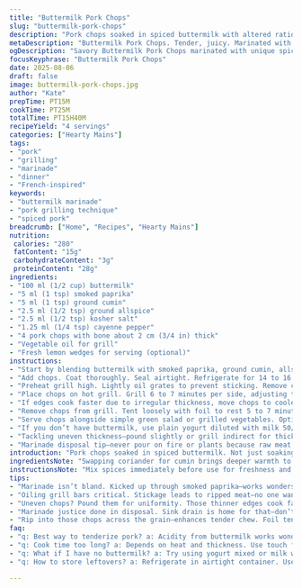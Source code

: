 ```yaml
---
title: "Buttermilk Pork Chops"
slug: "buttermilk-pork-chops"
description: "Pork chops soaked in spiced buttermilk with altered ratios and twists like smoked paprika and ground cumin substitute coriander. Marinated about 14 hours. Charred on hot grill about 6 minutes each side to medium-rare with tactile doneness cues. Rest before serving for juiciness. Practical methods for uneven chops and wet marinade disposal included."
metaDescription: "Buttermilk Pork Chops. Tender, juicy. Marinated with smoked paprika and cumin. Grilled to perfection for great flavor and texture."
ogDescription: "Savory Buttermilk Pork Chops marinated with unique spices. Charred to medium-rare for juicy, flavorful meat. Perfect for gatherings."
focusKeyphrase: "Buttermilk Pork Chops"
date: 2025-08-06
draft: false
image: buttermilk-pork-chops.jpg
author: "Kate"
prepTime: PT15M
cookTime: PT25M
totalTime: PT15H40M
recipeYield: "4 servings"
categories: ["Hearty Mains"]
tags:
- "pork"
- "grilling"
- "marinade"
- "dinner"
- "French-inspired"
keywords:
- "buttermilk marinade"
- "pork grilling technique"
- "spiced pork"
breadcrumb: ["Home", "Recipes", "Hearty Mains"]
nutrition: 
 calories: "280"
 fatContent: "15g"
 carbohydrateContent: "3g"
 proteinContent: "28g"
ingredients:
- "100 ml (1/2 cup) buttermilk"
- "5 ml (1 tsp) smoked paprika"
- "5 ml (1 tsp) ground cumin"
- "2.5 ml (1/2 tsp) ground allspice"
- "2.5 ml (1/2 tsp) kosher salt"
- "1.25 ml (1/4 tsp) cayenne pepper"
- "4 pork chops with bone about 2 cm (3/4 in) thick"
- "Vegetable oil for grill"
- "Fresh lemon wedges for serving (optional)"
instructions:
- "Start by blending buttermilk with smoked paprika, ground cumin, allspice, salt and cayenne in a non-reactive dish or zip-top bag. The smoked paprika replaces regular paprika to add depth and slightly smoky aroma. Cumin creates a warmer earthiness instead of coriander's bright lemony notes. This elevates flavor complexity without overpowering pork."
- "Add chops. Coat thoroughly. Seal airtight. Refrigerate for 14 to 16 hours maximum. Beyond that the acid breaks down texture too much, meat gets mushy."
- "Preheat grill high. Lightly oil grates to prevent sticking. Remove chops from marinade, letting excess drip off—pat with paper towel if very wet. Discard marinade. Wet marinade chars and creates flare-ups; never reuse raw marinade as it contains raw pork juices."
- "Place chops on hot grill. Grill 6 to 7 minutes per side, adjusting time based on thickness and heat consistency. You’re aiming for internal temp 62 to 65°C (145°F), medium rare to medium. Press with tongs—if feels springy but with slight resistance, likely done. Juices start clear with faint pink tint."
- "If edges cook faster due to irregular thickness, move chops to cooler zone after sear. Avoid piercing to keep juices."
- "Remove chops from grill. Tent loosely with foil to rest 5 to 7 minutes before slicing. Resting lets juices redistribute, locking moisture inside. No resting–dry, tough chop."
- "Serve chops alongside simple green salad or grilled vegetables. Optional squeeze lemon over; acidity brightens deep spice notes."
- "If you don’t have buttermilk, use plain yogurt diluted with milk 50/50 or milk with a splash of white vinegar to mimic. Keeps marinade tangy enough to tenderize without overacidity."
- "Tackling uneven thickness–pound slightly or grill indirect for thicker parts longer, thinner edges shorter."
- "Marinade disposal tip–never pour on fire or plants because raw meat juices risk contamination. Discard in sink, rinse container immediately."
introduction: "Pork chops soaked in spiced buttermilk. Not just soaking, but strategically using smoked paprika and cumin for an earthy-smoky twist instead of bright coriander. Salt balanced with allspice and a pinch of cayenne for subtle heat. Marinate long enough—about 15 hours—to tenderize without mush. Grill technique key here: a hot grill, oiled grates, and a watchful eye on tactile signals of doneness. Don’t go by time alone. Rest is non-negotiable for juicy meat. Backup plans for no buttermilk, uneven chops. Flavor layering through spices makes the difference. This isn’t simple marinating, it’s a flavor and texture equation."
ingredientsNote: "Swapping coriander for cumin brings deeper warmth to the chops, fitting smoky paprika like a glove. Cayenne pepper—use sparingly—adds mild heat without shredding the palate. Buttermilk’s acid breaks down fibers, tenderizing meat, but avoid overdoing it. 14 to 16 hours is sweet spot; beyond that chops get mushy, lose bite. Don’t skip oiling grill bars; pork sticks bad otherwise. Adjust salt if using kosher vs table salt (kosher salt is less dense) and taste marinade if possible. For no buttermilk, diluted yogurt or milk with vinegar keeps acidity right. Fresh lemon wedges at table offer last-minute brightness. Avoid soaking thinner chops too long as they over-tenderize."
instructionsNote: "Mix spices immediately before use for freshness and potency. Coat chops evenly; uneven coverage cooks unevenly. Refrigerate airtight to avoid drying or absorbing fridge odors. At grill, listen for sizzle on first contact—that sound means grill’s hot enough to seal juices. Drop of juice emerging, clear with subtle pink, signals near perfect medium doneness. Overcooking kills tenderness and moisture, undercooking risks texture issues and health. Watch grill flare-ups; excess marinade juice will cause flames—dry chops well before grilling. Rest in foil tent keeps surface warm without steaming meat dry. Finally, slice against grain to maximize tenderness. Practical kitchen advice: keep thermometer handy but trust touch above all."
tips:
- "Marinade isn’t bland. Kicked up through smoked paprika—works wonders. Cumin brings warmth not there before. Hour max: 16. Go longer, chops mush."
- "Oiling grill bars critical. Stickage leads to ripped meat—no one wants that. Grill hot starts with sizzle. Juices clear, slight pink means almost there."
- "Uneven chops? Pound them for uniformity. Those thinner edges cook fast. Shift to cooler spots if burning. Juicy meat demands attention."
- "Marinade justice done in disposal. Sink drain is home for that—don’t toss in fire or plants. Health risk brings no joy."
- "Rip into those chops across the grain—enhances tender chew. Foil tent while resting keeps warmth without moisture loss. Juicy matters."
faq:
- "q: Best way to tenderize pork? a: Acidity from buttermilk works wonders. Could use diluted yogurt or milk with vinegar. Avoid mushy meat though."
- "q: Cook time too long? a: Depends on heat and thickness. Use touch for doneness. Juices clear with pink at center? Good sign. Flip wisely."
- "q: What if I have no buttermilk? a: Try using yogurt mixed or milk with vinegar. Preserves tanginess in marinade. Keeps chops tender without overdoing it."
- "q: How to store leftovers? a: Refrigerate in airtight container. Use within few days. Alternatively, freeze for longer term. Always reheat gently."

---
```


